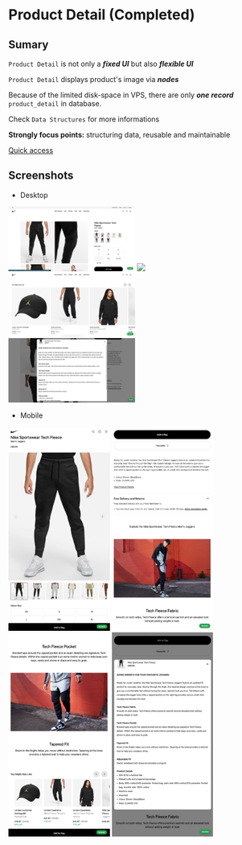 # Product Detail (Completed)

## Sumary

`Product Detail` is not only a **_fixed UI_** but also **_flexible UI_**

`Product Detail` displays product's image via **_nodes_**

Because of the limited disk-space in VPS, there are only **_one record_** `product_detail` in database.

Check `Data Structures` for more informations

<b>Strongly focus points:</b> structuring data, reusable and maintainable

[Quick access](https://nike-clone.cf/d/CU4495-010)

## Screenshots

- Desktop

<img src='../public/images/documents/product-detail/screenshot-1.png' style="width: 50%" />
<img src='../public/images/documents/product-detail/screenshot-2.png' style="width: 50%" />
<img src='../public/images/documents/product-detail/screenshot-3.png' style="width: 50%" />
<img src='../public/images/documents/product-detail/screenshot-4.png' style="width: 50%" />

- Mobile

<img src='../public/images/documents/product-detail/screenshot-mobile-1.png' style="width: 40%" />
<img src='../public/images/documents/product-detail/screenshot-mobile-2.png' style="width: 40%" />
<img src='../public/images/documents/product-detail/screenshot-mobile-3.png' style="width: 40%" />
<img src='../public/images/documents/product-detail/screenshot-mobile-4.png' style="width: 40%" />
